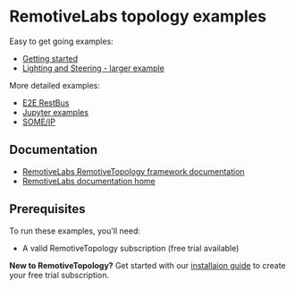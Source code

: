 # RemotiveLabs topology examples

Easy to get going examples:

- [Getting started](./getting_started/README.md)
- [Lighting and Steering - larger example](./lighting_and_steering/README.md)

More detailed examples:

- [E2E RestBus](./e2e_restbus/README.md)
- [Jupyter examples](./jupyter_demo/README.md)
- [SOME/IP](./some_ip/README.md)

## Documentation

- [RemotiveLabs RemotiveTopology framework documentation](https://docs.remotivelabs.com/apis/python/remotivelabs/topology)
- [RemotiveLabs documentation home](https://docs.remotivelabs.com/)

## Prerequisites

To run these examples, you'll need:
- A valid RemotiveTopology subscription (free trial available)

**New to RemotiveTopology?** Get started with our [installaion guide](https://docs.remotivelabs.com/docs/remotive-topology) to create your free trial subscription.
